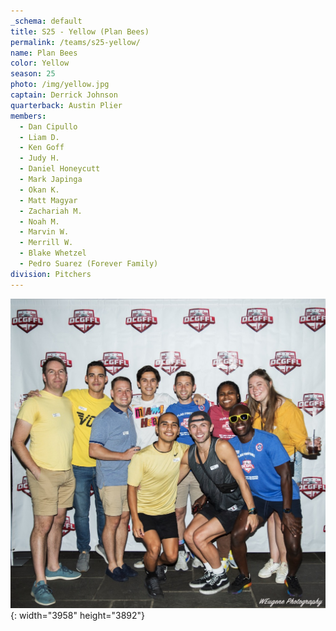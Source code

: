```yaml
---
_schema: default
title: S25 - Yellow (Plan Bees)
permalink: /teams/s25-yellow/
name: Plan Bees
color: Yellow
season: 25
photo: /img/yellow.jpg
captain: Derrick Johnson
quarterback: Austin Plier
members:
  - Dan Cipullo
  - Liam D.
  - Ken Goff
  - Judy H.
  - Daniel Honeycutt
  - Mark Japinga
  - Okan K.
  - Matt Magyar
  - Zachariah M.
  - Noah M.
  - Marvin W.
  - Merrill W.
  - Blake Whetzel
  - Pedro Suarez (Forever Family)
division: Pitchers
---
```

![](/img/yellow.jpg){: width="3958" height="3892"}